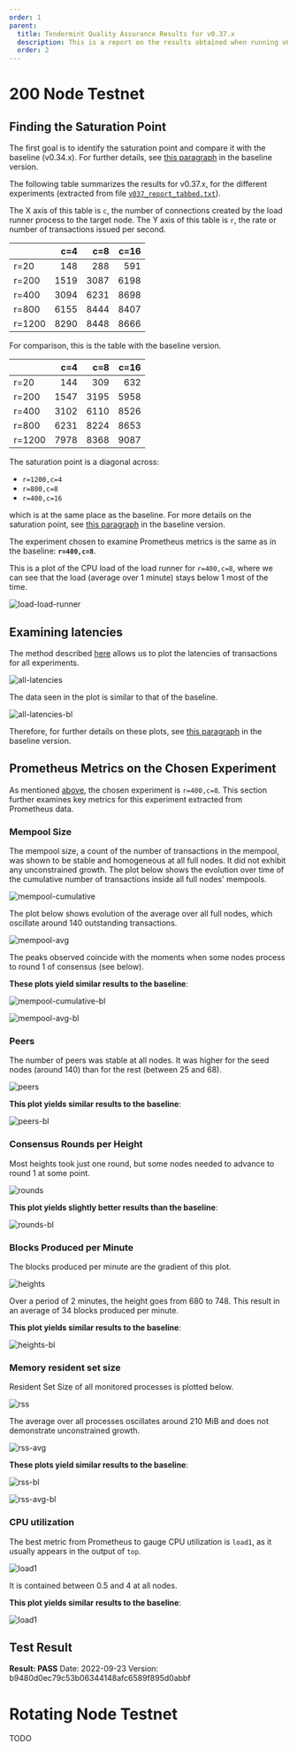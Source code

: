 ```yaml
---
order: 1
parent:
  title: Tendermint Quality Assurance Results for v0.37.x
  description: This is a report on the results obtained when running v0.37.x on testnets
  order: 2
---
```


# 200 Node Testnet

## Finding the Saturation Point

The first goal is to identify the saturation point and compare it with the baseline (v0.34.x).
For further details, see [this paragraph](../v034/README.md#finding-the-saturation-point)
in the baseline version.

The following table summarizes the results for v0.37.x, for the different experiments
(extracted from file [`v037_report_tabbed.txt`](./v037_report_tabbed.txt)).

The X axis of this table is `c`, the number of connections created by the load runner process to the target node.
The Y axis of this table is `r`, the rate or number of transactions issued per second.

|        |  c=4 |  c=8 | c=16 |
| :---   | ---: | ---: | ---: |
| r=20   |  148 |  288 |  591 |
| r=200  | 1519 | 3087 | 6198 |
| r=400  | 3094 | 6231 | 8698 |
| r=800  | 6155 | 8444 | 8407 |
| r=1200 | 8290 | 8448 | 8666 |

For comparison, this is the table with the baseline version.

|        |  c=4 |  c=8 | c=16 |
| :---   | ---: | ---: | ---: |
| r=20   |  144 |  309 |  632 |
| r=200  | 1547 | 3195 | 5958 |
| r=400  | 3102 | 6110 | 8526 |
| r=800  | 6231 | 8224 | 8653 |
| r=1200 | 7978 | 8368 | 9087 |

The saturation point is a diagonal across:

* `r=1200,c=4`
* `r=800,c=8`
* `r=400,c=16`

which is at the same place as the baseline. For more details on the saturation point, see
[this paragraph](../v034/README.md#finding-the-saturation-point) in the baseline version.

The experiment chosen to examine Prometheus metrics is the same as in the baseline:
**`r=400,c=8`**.

This is a plot of the CPU load of the load runner for `r=400,c=8`,
where we can see that the load (average over 1 minute) stays below 1 most of the time.

![load-load-runner](./v037_r400c8_load-runner.png)

## Examining latencies

The method described [here](../method.md) allows us to plot the latencies of transactions
for all experiments.

![all-latencies](./all.svg)

The data seen in the plot is similar to that of the baseline.

![all-latencies-bl](../v034/all.svg)

Therefore, for further details on these plots,
see [this paragraph](../v034/README.md#examining-latencies) in the baseline version.

## Prometheus Metrics on the Chosen Experiment

As mentioned [above](#finding-the-saturation-point), the chosen experiment is `r=400,c=8`.
This section further examines key metrics for this experiment extracted from Prometheus data.

### Mempool Size

The mempool size, a count of the number of transactions in the mempool, was shown to be stable and homogeneous
at all full nodes. It did not exhibit any unconstrained growth.
The plot below shows the evolution over time of the cumulative number of transactions inside all full nodes' mempools.

![mempool-cumulative](./v037_r400c8_mempool_size.png)

The plot below shows evolution of the average over all full nodes, which oscillate around 140 outstanding transactions.

![mempool-avg](./v037_r400c8_mempool_size_avg.png)

The peaks observed coincide with the moments when some nodes process to round 1 of consensus (see below).

**These plots yield similar results to the baseline**:

![mempool-cumulative-bl](../v034/v034_r400c8_mempool_size.png)

![mempool-avg-bl](../v034/v034_r400c8_mempool_size_avg.png)

### Peers

The number of peers was stable at all nodes.
It was higher for the seed nodes (around 140) than for the rest (between 25 and 68).

![peers](./v037_r400c8_peers.png)

**This plot yields similar results to the baseline**:

![peers-bl](../v034/v034_r400c8_peers.png)

### Consensus Rounds per Height

Most heights took just one round, but some nodes needed to advance to round 1 at some point.

![rounds](./v037_r400c8_rounds.png)

**This plot yields slightly better results than the baseline**:

![rounds-bl](../v034/v034_r400c8_rounds.png)

### Blocks Produced per Minute

The blocks produced per minute are the gradient of this plot.

![heights](./v037_r400c8_heights.png)

Over a period of 2 minutes, the height goes from 680 to 748.
This result in an average of 34 blocks produced per minute.

**This plot yields similar results to the baseline**:

![heights-bl](../v034/v034_r400c8_heights.png)

### Memory resident set size

Resident Set Size of all monitored processes is plotted below.

![rss](./v037_r400c8_rss.png)

The average over all processes oscillates around 210 MiB and does not demonstrate unconstrained growth.

![rss-avg](./v037_r400c8_rss_avg.png)

**These plots yield similar results to the baseline**:

![rss-bl](../v034/v034_r400c8_rss.png)

![rss-avg-bl](../v034/v034_r400c8_rss_avg.png)

### CPU utilization

The best metric from Prometheus to gauge CPU utilization is `load1`, as it usually appears in the output of `top`.

![load1](./v037_r400c8_load1.png)

It is contained between 0.5 and 4 at all nodes.

**This plot yields similar results to the baseline**:

![load1](../v034/v034_r400c8_load1.png)

## Test Result

**Result: PASS**
Date: 2022-09-23
Version: b9480d0ec79c53b06344148afc6589f895d0abbf

# Rotating Node Testnet

TODO
